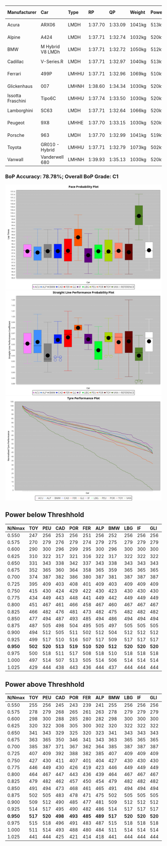 |Manufacturer|Car|Type|RP|QP|Weight|Power¹|Threshhold|PINC|Power²|E/Stint|AVG Vmax|FDS|RDLC|L/Stint|BOP-Grade|ModelAccuracy|ModelPoints|Match%|
|:-|:-|:-|:-|:-|:-|:-|:-|:-|:-|:-|:-|:-|:-|:-|:-|:-|:-|:-|
|Acura|ARX06|LMDH|1:37.70|1:33.09|1041kg|513kw|210.0kph|-2%|503kw|902MJ|310.62kph-327.68kph|-|1.02|29|-C2|100.00%|995|72.56%|
|Alpine|A424|LMDH|1:37.71|1:32.74|1032kg|520kw|210.0kph|-6%|489kw|900MJ|311.00kph-331.28kph|-|1.03|29|~A1|81.46%|523|96.69%|
|BMW|M Hybrid V8 LMDh|LMDH|1:37.71|1:32.72|1050kg|512kw|210.0kph|1%|517kw|898MJ|308.05kph-331.37kph|-|1.02|29|-B1|98.60%|1690|86.71%|
|Cadillac|V-Series.R|LMDH|1:37.71|1:32.97|1040kg|513kw|210.0kph|-3%|498kw|882MJ|305.85kph-329.80kph|-|1.02|29|-B1|98.38%|1765|87.93%|
|Ferrari|499P|LMHHU|1:37.71|1:32.96|1069kg|510kw|210.0kph|-5%|485kw|885MJ|307.73kph-329.67kph|190kph|1.02|29|-A2|92.24%|2247|91.26%|
|Glickenhaus|007|LMHNH|1:38.60|1:34.34|1030kg|520kw|210.0kph|0%|520kw|913MJ|317.63kph-329.38kph|-|0.96|29|+E2|96.18%|554|53.26%|
|Issotta Fraschini|Tipo6C|LMHHU|1:37.74|1:33.50|1030kg|520kw|210.0kph|0%|520kw|917MJ|315.25kph-325.79kph|150kph|1.08|29|+A2|66.67%|96|92.71%|
|Lamborghini|SC63|LMDH|1:37.71|1:32.64|1066kg|520kw|210.0kph|0%|520kw|902MJ|308.87kph-326.79kph|-|1.02|29|-B1|96.77%|419|88.24%|
|Peugeot|9X8|LMHHE|1:37.70|1:33.15|1030kg|520kw|210.0kph|0%|520kw|910MJ|309.25kph-332.48kph|100kph|1.04|29|-A2|87.65%|1795|92.58%|
|Porsche|963|LMDH|1:37.70|1:32.99|1041kg|519kw|210.0kph|-5%|493kw|894MJ|307.30kph-330.34kph|-|1.02|29|-B1|96.81%|5438|88.28%|
|Toyota|GR010 - Hybrid|LMHHU|1:37.71|1:32.79|1073kg|502kw|210.0kph|3%|517kw|900MJ|307.39kph-338.88kph|190kph|1.02|29|-A2|86.04%|1751|94.20%|
|Vanwall|Vanderwell 680|LMHNH|1:39.93|1:35.13|1030kg|520kw|210.0kph|0%|520kw|901MJ|303.15kph-325.54kph|-|1.02|29|+Ω1|91.42%|501|0.89%|

### BoP Accuracy: 78.78%; Overall BoP Grade: C1
![PACECHART](./IMG/AUTO.png)
![STRAIGHTLINEPERFORMANCECHART](./IMG/AUTO_sp.png)
![TYREPERFORMANCECHART](./IMG/AUTO_tw.png)

## Power below Threshhold
|N/Nmax|TOY|PEU|CAD|POR|FER|ALP|BMW|LBG|IF|GLI|VAN|ACU|
|:-|:-|:-|:-|:-|:-|:-|:-|:-|:-|:-|:-|:-|
|0.550|247|256|253|256|251|256|252|256|256|256|256|253|
|0.575|270|279|276|279|274|279|275|279|279|279|279|276|
|0.600|290|300|296|299|295|300|296|300|300|300|300|296|
|0.625|310|322|317|321|316|322|317|322|322|322|322|317|
|0.650|331|343|338|342|337|343|338|343|343|343|343|338|
|0.675|352|365|360|364|358|365|359|365|365|365|365|360|
|0.700|374|387|382|386|380|387|381|387|387|387|387|382|
|0.725|395|409|403|408|401|409|403|409|409|409|409|403|
|0.750|415|430|424|429|422|430|423|430|430|430|430|424|
|0.775|434|449|443|448|441|449|442|449|449|449|449|443|
|0.800|451|467|461|466|458|467|460|467|467|467|467|461|
|0.825|466|482|476|481|473|482|475|482|482|482|482|476|
|0.850|477|494|487|493|485|494|486|494|494|494|494|487|
|0.875|487|505|498|504|495|505|497|505|505|505|505|498|
|0.900|494|512|505|511|502|512|504|512|512|512|512|505|
|0.925|499|517|510|516|507|517|509|517|517|517|517|510|
|**0.950**|**502**|**520**|**513**|**519**|**510**|**520**|**512**|**520**|**520**|**520**|**520**|**513**|
|0.975|500|518|511|517|508|518|510|518|518|518|518|511|
|1.000|497|514|507|513|505|514|506|514|514|514|514|507|
|1.025|429|444|438|443|436|444|437|444|444|444|444|438|

## Power above Threshhold
|N/Nmax|TOY|PEU|CAD|POR|FER|ALP|BMW|LBG|IF|GLI|VAN|ACU|
|:-|:-|:-|:-|:-|:-|:-|:-|:-|:-|:-|:-|:-|
|0.550|255|256|245|243|239|241|255|256|256|256|256|248|
|0.575|278|279|268|265|261|263|278|279|279|279|279|271|
|0.600|298|300|288|285|280|282|298|300|300|300|300|291|
|0.625|320|322|308|305|300|302|320|322|322|322|322|311|
|0.650|341|343|329|325|320|323|341|343|343|343|343|332|
|0.675|363|365|350|346|341|343|363|365|365|365|365|353|
|0.700|385|387|371|367|362|364|385|387|387|387|387|374|
|0.725|407|409|392|388|382|385|407|409|409|409|409|395|
|0.750|427|430|411|407|401|404|427|430|430|430|430|416|
|0.775|446|449|430|426|419|423|446|449|449|449|449|435|
|0.800|464|467|447|443|436|439|464|467|467|467|467|452|
|0.825|479|482|462|457|450|454|479|482|482|482|482|467|
|0.850|491|494|473|468|461|465|491|494|494|494|494|478|
|0.875|502|505|483|478|471|475|502|505|505|505|505|488|
|0.900|509|512|490|485|477|481|509|512|512|512|512|495|
|0.925|514|517|495|490|482|486|514|517|517|517|517|500|
|**0.950**|**517**|**520**|**498**|**493**|**485**|**489**|**517**|**520**|**520**|**520**|**520**|**503**|
|0.975|515|518|496|491|483|487|515|518|518|518|518|501|
|1.000|511|514|493|488|480|484|511|514|514|514|514|498|
|1.025|441|444|425|421|414|418|441|444|444|444|444|430|
